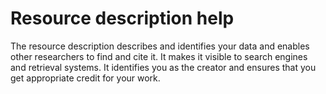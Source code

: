 # Resource description help

The resource description describes and identifies your data and enables other researchers to find and cite it. It makes it visible to search engines and retrieval systems. It identifies you as the creator and ensures that you get appropriate credit for your work.
